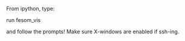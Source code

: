 From ipython, type:

run fesom_vis

and follow the prompts! Make sure X-windows are enabled if ssh-ing.

